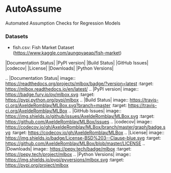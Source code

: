 # AutoAssume
Automated Assumption Checks for Regression Models



### Datasets
- fish.csv: Fish Market Dataset (https://www.kaggle.com/aungpyaeap/fish-market)

|Documentation Status| |PyPI version| |Build Status| |GitHub Issues| |codecov| |License| |Downloads| |Python Versions|

.. |Documentation Status| image:: https://readthedocs.org/projects/mlbox/badge/?version=latest
   :target: https://mlbox.readthedocs.io/en/latest/
.. |PyPI version| image:: https://badge.fury.io/py/mlbox.svg
   :target: https://pypi.python.org/pypi/mlbox
.. |Build Status| image:: https://travis-ci.org/AxeldeRomblay/MLBox.svg?branch=master
   :target: https://travis-ci.org/AxeldeRomblay/MLBox
.. |GitHub Issues| image:: https://img.shields.io/github/issues/AxeldeRomblay/MLBox.svg
   :target: https://github.com/AxeldeRomblay/MLBox/issues
.. |codecov| image:: https://codecov.io/gh/AxeldeRomblay/MLBox/branch/master/graph/badge.svg
   :target: https://codecov.io/gh/AxeldeRomblay/MLBox
.. |License| image:: https://img.shields.io/badge/License-BSD%203--Clause-blue.svg
   :target: https://github.com/AxeldeRomblay/MLBox/blob/master/LICENSE
.. |Downloads| image:: https://pepy.tech/badge/mlbox
   :target: https://pepy.tech/project/mlbox
.. |Python Versions| image:: https://img.shields.io/pypi/pyversions/mlbox.svg
   :target: https://pypi.org/project/mlbox
